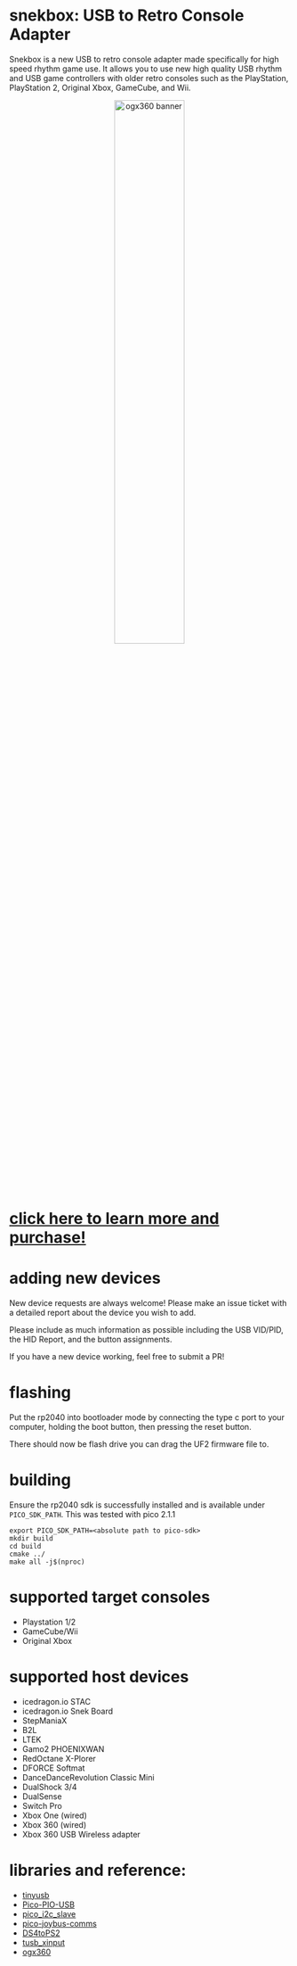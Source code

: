 # snekbox: USB to Retro Console Adapter

Snekbox is a new USB to retro console adapter made specifically for high speed rhythm game use. It allows you to use new high quality USB rhythm and USB game controllers with older retro consoles such as the PlayStation, PlayStation 2, Original Xbox, GameCube, and Wii.

<p align="center">
<img src="./assets/box_closeup.webp" alt="ogx360 banner" width="50%"/>
</p>

# [click here to learn more and purchase!](https://icedragon.io/snek-box)

# adding new devices
New device requests are always welcome! Please make an issue ticket with a detailed report about the device you wish to add.

Please include as much information as possible including the USB VID/PID, the HID Report, and the button assignments.

If you have a new device working, feel free to submit a PR!

# flashing
Put the rp2040 into bootloader mode by connecting the type c port to your computer, holding the boot button, then pressing the reset button.

There should now be flash drive you can drag the UF2 firmware file to.

# building
Ensure the rp2040 sdk is successfully installed and is available under `PICO_SDK_PATH`. This was tested with pico 2.1.1
```
export PICO_SDK_PATH=<absolute path to pico-sdk>
mkdir build
cd build
cmake ../
make all -j$(nproc)
```

# supported target consoles
* Playstation 1/2
* GameCube/Wii
* Original Xbox

# supported host devices
* icedragon.io STAC
* icedragon.io Snek Board
* StepManiaX
* B2L
* LTEK
* Gamo2 PHOENIXWAN
* RedOctane X-Plorer
* DFORCE Softmat
* DanceDanceRevolution Classic Mini
* DualShock 3/4
* DualSense
* Switch Pro
* Xbox One (wired)
* Xbox 360 (wired)
* Xbox 360 USB Wireless adapter

# libraries and reference:
* [tinyusb](https://github.com/hathach/tinyusb)
* [Pico-PIO-USB](https://github.com/sekigon-gonnoc/Pico-PIO-USB)
* [pico_i2c_slave](https://github.com/vmilea/pico_i2c_slave)
* [pico-joybus-comms](https://github.com/JulienBernard3383279/pico-joybus-comms)
* [DS4toPS2](https://github.com/TonyMacDonald1995/DS4toPS2)
* [tusb_xinput](https://github.com/Ryzee119/tusb_xinput)
* [ogx360](https://github.com/Ryzee119/ogx360)
